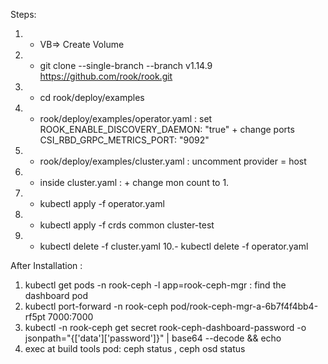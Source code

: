 Steps: 

1. - VB=> Create Volume
2. - git clone --single-branch --branch v1.14.9 https://github.com/rook/rook.git
3. - cd rook/deploy/examples
4. - rook/deploy/examples/operator.yaml : set ROOK_ENABLE_DISCOVERY_DAEMON: "true"
					  + change ports CSI_RBD_GRPC_METRICS_PORT: "9092"
5. - rook/deploy/examples/cluster.yaml  : uncomment provider = host
6. - inside cluster.yaml : 		  + change mon count to 1.
7. - kubectl apply -f operator.yaml
8. - kubectl apply -f crds common cluster-test
9. - kubectl delete -f cluster.yaml 
10.- kubectl delete -f operator.yaml 


After Installation : 

1. kubectl get pods -n rook-ceph -l app=rook-ceph-mgr : find the dashboard pod
2. kubectl port-forward -n rook-ceph pod/rook-ceph-mgr-a-6b7f4f4bb4-rf5pt 7000:7000 
3. kubectl -n rook-ceph get secret rook-ceph-dashboard-password -o jsonpath="{['data']['password']}" | base64 --decode && echo
4. exec at build tools pod: ceph status , ceph osd status





